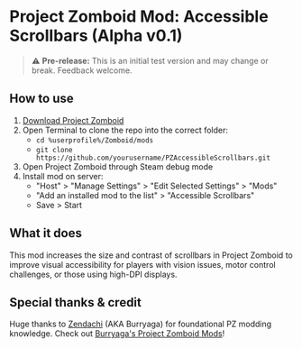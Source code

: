 # Project Zomboid Mod: Accessible Scrollbars (Alpha v0.1)

> ⚠️ **Pre-release:** This is an initial test version and may change or break. Feedback welcome.

## How to use

1. [Download Project Zomboid](https://store.steampowered.com/app/108600/Project_Zomboid/)
2. Open Terminal to clone the repo into the correct folder:
    * ```cd %userprofile%/Zomboid/mods```
    * ```git clone https://github.com/yourusername/PZAccessibleScrollbars.git```
3. Open Project Zomboid through Steam debug mode
4. Install mod on server:  
    * "Host" > "Manage Settings" > "Edit Selected Settings" > "Mods"  
    * "Add an installed mod to the list" > "Accessible Scrollbars"  
    * Save > Start

## What it does

This mod increases the size and contrast of scrollbars in Project Zomboid to improve visual accessibility for players with vision issues, motor control challenges, or those using high-DPI displays.

## Special thanks & credit

Huge thanks to [Zendachi](https://github.com/zendachi) (AKA Burryaga) for foundational PZ modding knowledge. Check out [Burryaga's Project Zomboid Mods](https://steamcommunity.com/id/zendachi/myworkshopfiles/?appid=108600)!

